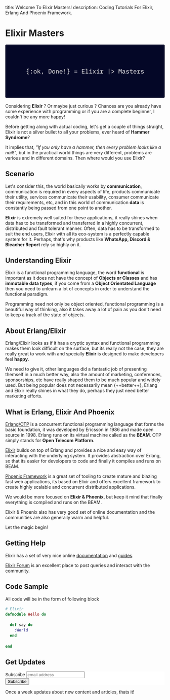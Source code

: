 title: Welcome To Elixir Masters!
description: Coding Tutorials For Elixir, Erlang And Phoenix Framework.

<!-- Begin Mailchimp Signup Form -->
<link href="//cdn-images.mailchimp.com/embedcode/slim-10_7.css" rel="stylesheet" type="text/css">
<style type="text/css">
	#mc_embed_signup{background:#fff; clear:left; font:14px Helvetica,Arial,sans-serif; }
	/* Add your own Mailchimp form style overrides in your site stylesheet or in this style block.
	   We recommend moving this block and the preceding CSS link to the HEAD of your HTML file. */
</style>

# Elixir Masters

![Banner](./images/pages/elixir-masters-banner.png)

<!-- <iframe width="680" height="382" src="https://www.youtube.com/embed/NbqhRSqtWQs" frameborder="0" allow="accelerometer; autoplay; encrypted-media; gyroscope; picture-in-picture" allowfullscreen></iframe> -->

Considering **Elixir** ? Or maybe just curious ? Chances are you already have some experience with programming or if you are a complete beginner, I couldn't be any more happy!

Before getting along with actual coding, let's get a couple of things straight, Elixir is not a silver bullet to all your problems, ever heard of **Hammer Syndrome**?

It implies that, _"If you only have a hammer, then every problem looks like a nail!"_, but in the practical world things are very different, problems are various and in different domains. Then where would you use Elixir?

## Scenario

Let's consider this, the world basically works by **communication**, communication is required in every aspects of life, products communicate their utility, services communicate their usability, consumer communicate their requirements, etc, and in this world of communication **data** is constantly being passed from one point to another.

**Elixir** is extremely well suited for these applications, it really shines when data has to be transformed and transferred in a highly concurrent, distributed and fault tolerant manner. Often, data has to be transformed to suit the end users, Elixir with all its eco-system is a perfectly capable system for it. Perhaps, that's why products like **WhatsApp, Discord & Bleacher Report** rely so highly on it.

## Understanding Elixir

Elixir is a functional programming language, the word **functional** is important as it does not have the concept of **Objects or Classes** and has **immutable data types**, if you come from a **Object Orientated Language** then you need to unlearn a lot of concepts in order to understand the functional paradigm.

Programming need not only be object oriented, functional programming is a beautiful way of thinking, also it takes away a lot of pain as you don't need to keep a track of the state of objects.

## About Erlang/Elixir

Erlang/Elixir looks as if it has a cryptic syntax and functional programming makes them look difficult on the surface, but its really not the case, they are really great to work with and specially **Elixir** is designed to make developers feel **happy**.

We need to give it, other languages did a fantastic job of presenting themself in a much better way, also the amount of marketing, conferences, sponsorships, etc have really shaped them to be much popular and widely used. But being popular does not necessarily mean {++better++}, Erlang and Elixir really shines in what they do, perhaps they just need better marketing efforts.

## What is Erlang, Elixir And Phoenix

[Erlang/OTP](https://www.erlang.org/) is a concurrent functional programming language that forms the basic foundation, it was developed by Ericsson in 1986 and made open source in 1998. Erlang runs on its virtual machine called as the **BEAM**. OTP simply stands for **Open Telecom Platform**.

[Elixir](https://elixir-lang.org/) builds on top of Erlang and provides a nice and easy way of interacting with the underlying system. It provides abstraction over Erlang, so that its easier for developers to code and finally it compiles and runs on BEAM.

[Phoenix Framework](https://www.phoenixframework.org/) is a great set of tooling to create mature and blazing fast web applications, its based on Elixir and offers excellent framework to create highly scalable and concurrent distributed applications.

We would be more focused on **Elixir & Phoenix**, but keep it mind that finally everything is compiled and runs on the BEAM.

Elixir & Phoenix also has very good set of online documentation and the communities are also generally warm and helpful.

Let the magic begin!

## Getting Help

Elixir has a set of very nice online [documentation](https://elixir-lang.org/docs.html) and [guides](https://elixir-lang.org/learning.html).

[Elixir Forum](https://elixirforum.com/) is an excellent place to post queries and interact with the community.

## Code Sample

All code will be in the form of following block

```elixir
# Elixir
defmodule Hello do

  def say do
    :World
  end
  
end
```

<!-- ## Sponsorship

Please contact for sponsoring the project.

<img src="images/your-brand.jpeg" alt="Paypal" title="Paypal" width="75"/>
<img src="images/your-brand.jpeg" alt="Paypal" title="Paypal" width="75"/>
<img src="images/your-brand.jpeg" alt="Paypal" title="Paypal" width="75"/>
<img src="images/your-brand.jpeg" alt="Paypal" title="Paypal" width="75"/> -->

## Get Updates

<div id="mc_embed_signup">
<form action="https://gmail.us2.list-manage.com/subscribe/post?u=29f5cdc1c870267f415252a51&amp;id=c636001afd" method="post" id="mc-embedded-subscribe-form" name="mc-embedded-subscribe-form" class="validate" target="_blank" novalidate>
    <div id="mc_embed_signup_scroll">
	<label for="mce-EMAIL">Subscribe</label>
	<input type="email" value="" name="EMAIL" class="email" id="mce-EMAIL" placeholder="email address" required>
    <!-- real people should not fill this in and expect good things - do not remove this or risk form bot signups-->
    <div style="position: absolute; left: -5000px;" aria-hidden="true"><input type="text" name="b_29f5cdc1c870267f415252a51_c636001afd" tabindex="-1" value=""></div>
    <div class="clear"><input type="submit" value="Subscribe" name="subscribe" id="mc-embedded-subscribe" class="button"></div>
    </div>
</form>
</div>
<!--End mc_embed_signup-->

Once a week updates about new content and articles, thats it!

<!-- Buy me a coffee -->
<script type="text/javascript" src="https://cdnjs.buymeacoffee.com/1.0.0/button.prod.min.js" data-name="bmc-button" data-slug="anilkulkarni" data-color="#FFDD00" data-emoji=""  data-font="Cookie" data-text="Buy me a coffee" data-outline-color="#000" data-font-color="#000" data-coffee-color="#fff" ></script>